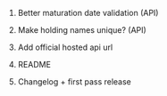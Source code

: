 1. Better maturation date validation (API)
2. Make holding names unique? (API)

10. Add official hosted api url
11. README
12. Changelog + first pass release